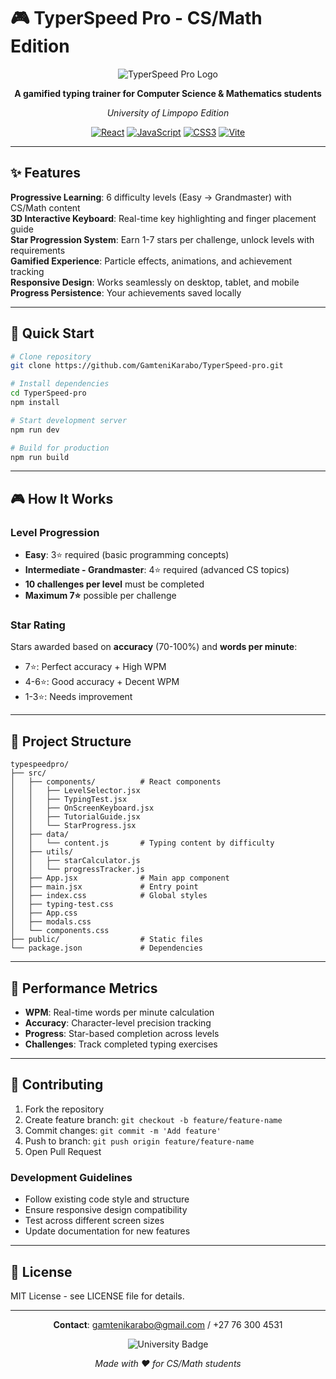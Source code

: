 # 🎮 TyperSpeed Pro - CS/Math Edition

<div align="center">

![TyperSpeed Pro Logo](https://img.shields.io/badge/TyperSpeed-Pro-8B5CF6?style=for-the-badge&logo=keyboard&logoColor=white)

**A gamified typing trainer for Computer Science & Mathematics students**

*University of Limpopo Edition*

[![React](https://img.shields.io/badge/React-18.3.1-61DAFB?style=flat-square&logo=react)](https://reactjs.org/)
[![JavaScript](https://img.shields.io/badge/JavaScript-ES6+-F7DF1E?style=flat-square&logo=javascript&logoColor=black)](https://developer.mozilla.org/en-US/docs/Web/JavaScript)
[![CSS3](https://img.shields.io/badge/CSS3-Animations-1572B6?style=flat-square&logo=css3)](https://developer.mozilla.org/en-US/docs/Web/CSS)
[![Vite](https://img.shields.io/badge/Vite-5.4.2-646CFF?style=flat-square&logo=vite)](https://vitejs.dev/)

</div>

---

## ✨ Features

 **Progressive Learning**: 6 difficulty levels (Easy → Grandmaster) with CS/Math content  
 **3D Interactive Keyboard**: Real-time key highlighting and finger placement guide  
 **Star Progression System**: Earn 1-7 stars per challenge, unlock levels with requirements  
 **Gamified Experience**: Particle effects, animations, and achievement tracking  
 **Responsive Design**: Works seamlessly on desktop, tablet, and mobile  
 **Progress Persistence**: Your achievements saved locally  

---

## 🚀 Quick Start

```bash
# Clone repository
git clone https://github.com/GamteniKarabo/TyperSpeed-pro.git

# Install dependencies
cd TyperSpeed-pro
npm install

# Start development server
npm run dev

# Build for production
npm run build
```

---

## 🎮 How It Works

### Level Progression
- **Easy**: 3⭐ required (basic programming concepts)
- **Intermediate - Grandmaster**: 4⭐ required (advanced CS topics)
- **10 challenges per level** must be completed
- **Maximum 7⭐** possible per challenge

### Star Rating
Stars awarded based on **accuracy** (70-100%) and **words per minute**:
- 7⭐: Perfect accuracy + High WPM
- 4-6⭐: Good accuracy + Decent WPM  
- 1-3⭐: Needs improvement

---

## 📁 Project Structure

```
typespeedpro/
├── src/
│   ├── components/          # React components
│   │   ├── LevelSelector.jsx
│   │   ├── TypingTest.jsx
│   │   ├── OnScreenKeyboard.jsx
│   │   ├── TutorialGuide.jsx
│   │   └── StarProgress.jsx
│   ├── data/
│   │   └── content.js       # Typing content by difficulty
│   ├── utils/
│   │   ├── starCalculator.js
│   │   └── progressTracker.js
│   ├── App.jsx              # Main app component
│   ├── main.jsx             # Entry point
│   ├── index.css            # Global styles
│   ├── typing-test.css
│   ├── App.css
│   ├── modals.css
│   └── components.css
├── public/                  # Static files
└── package.json             # Dependencies
```

---

## 🎯 Performance Metrics

- **WPM**: Real-time words per minute calculation
- **Accuracy**: Character-level precision tracking  
- **Progress**: Star-based completion across levels
- **Challenges**: Track completed typing exercises

---

## 🤝 Contributing

1. Fork the repository
2. Create feature branch: `git checkout -b feature/feature-name`
3. Commit changes: `git commit -m 'Add feature'`
4. Push to branch: `git push origin feature/feature-name`
5. Open Pull Request

### Development Guidelines
- Follow existing code style and structure
- Ensure responsive design compatibility
- Test across different screen sizes
- Update documentation for new features

---

## 📄 License

MIT License - see LICENSE file for details.

---

<div align="center">

**Contact**: gamtenikarabo@gmail.com / +27 76 300 4531

![University Badge](https://img.shields.io/badge/University-of%20Limpopo-green?style=for-the-badge)

*Made with ❤️ for CS/Math students*

</div>
